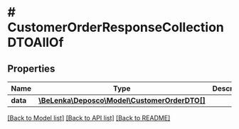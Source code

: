 # # CustomerOrderResponseCollectionDTOAllOf

## Properties

Name | Type | Description | Notes
------------ | ------------- | ------------- | -------------
**data** | [**\BeLenka\Deposco\Model\CustomerOrderDTO[]**](CustomerOrderDTO.md) |  | [optional]

[[Back to Model list]](../../README.md#models) [[Back to API list]](../../README.md#endpoints) [[Back to README]](../../README.md)
